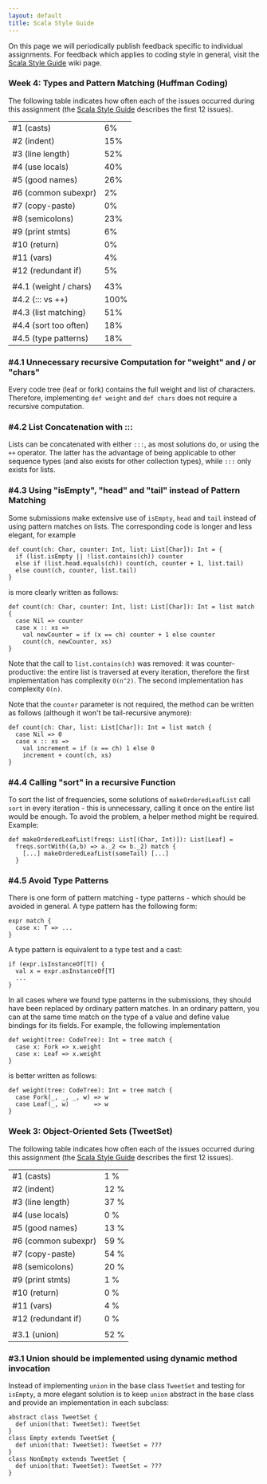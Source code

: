 ```yaml
---
layout: default
title: Scala Style Guide
---
```


On this page we will periodically publish feedback specific to individual assignments. For feedback which applies to coding style in general, visit the [Scala Style Guide](?page=ScalaStyleGuide) wiki page.

<!--

to unpack multiple submissions into a subfolder each, you can place all the "output" files in
a folder and use these commands

  i=0;for f in *; do ((i += 1)) && mkdir s$i && unzip "$f" -d s$i; done

open all files in sublime
  
  find . -name Huffman.scala | xargs sb


some regular expressions to detect common issues. example usage (should also work in sublime,
open all files and use cmd-shift-f)

  find . -name Huffman.scala | xargs grep ";"
  find . -name Huffman.scala | xargs grep -l ";" | wc -l


#1 "InstanceOf"
#3 ".{123,}"  |  (".\{123,\}" for grep)
#5 "temp", "tmp", "iter", "loop", "test", "help"
#8 ";"
#9 "print"
#10 "return"
#11 "var"

#4.2: ":::"
#4.3: "tail.head"
#4.5: "case.*[^:]:[^:].*=>"

-->


### Week 4: Types and Pattern Matching (Huffman Coding)

The following table indicates how often each of the issues occurred during this assignment (the [Scala Style Guide](?page=ScalaStyleGuide) describes the first 12 issues).

<!--
    #issue    lukas  heather
    #1         2/23    1/40
    #2         3/23    7/40
    #3        12/23   21/40
    #4         9/23   17/40
    #5         7/23    9/40
    #6         0/23    1/40
    #7         0/23    0/40
    #8         7/23    7/40
    #9         1/23    3/40
    #10        0/23    0/40
    #11        2/23    0/40
    #12        1/23    2/40

    #4.1      11/23   15/40
    #4.2      23/23   40/40
    #4.3      10/23   24/40
    #4.4       5/23    6/40
    #4.5       5/23    6/40
-->

<table>
  <tr><td>#1 (casts)</td>         <td>6%</td></tr>
  <tr><td>#2 (indent)</td>        <td>15%</td></tr>
  <tr><td>#3 (line length)</td>   <td>52%</td></tr>
  <tr><td>#4 (use locals)</td>    <td>40%</td></tr>
  <tr><td>#5 (good names)</td>    <td>26%</td></tr>
  <tr><td>#6 (common subexpr)</td><td>2%</td></tr>
  <tr><td>#7 (copy-paste)</td>    <td>0%</td></tr>
  <tr><td>#8 (semicolons)</td>    <td>23%</td></tr>
  <tr><td>#9 (print stmts)</td>   <td>6%</td></tr>
  <tr><td>#10 (return)</td>       <td>0%</td></tr>
  <tr><td>#11 (vars)</td>         <td>4%</td></tr>
  <tr><td>#12 (redundant if)</td> <td>5%</td></tr>
  <tr><td></td><td></td></tr>
  <tr><td>#4.1 (weight / chars)</td><td>43%</td></tr>
  <tr><td>#4.2 (::: vs ++)</td>     <td>100%</td></tr>
  <tr><td>#4.3 (list matching)</td> <td>51%</td></tr>
  <tr><td>#4.4 (sort too often)</td><td>18%</td></tr>
  <tr><td>#4.5 (type patterns)</td> <td>18%</td></tr>
</table>


### #4.1 Unnecessary recursive Computation for "weight" and / or "chars"

Every code tree (leaf or fork) contains the full weight and list of characters. Therefore, implementing `def weight` and `def chars` does not require a recursive computation.


### #4.2 List Concatenation with :::

Lists can be concatenated with either `:::`, as most solutions do, or using the `++` operator. The latter has the advantage of being applicable to other sequence types (and also exists for other collection types), while `:::` only exists for lists.


### #4.3 Using "isEmpty", "head" and "tail" instead of Pattern Matching

Some submissions make extensive use of `isEmpty`, `head` and `tail` instead of using pattern matches on lists. The corresponding code is longer and less elegant, for example

    def count(ch: Char, counter: Int, list: List[Char]): Int = {
      if (list.isEmpty || !list.contains(ch)) counter
      else if (list.head.equals(ch)) count(ch, counter + 1, list.tail)
      else count(ch, counter, list.tail)
    }

is more clearly written as follows:

    def count(ch: Char, counter: Int, list: List[Char]): Int = list match {
      case Nil => counter
      case x :: xs =>
        val newCounter = if (x == ch) counter + 1 else counter
        count(ch, newCounter, xs)
    }

Note that the call to `list.contains(ch)` was removed: it was counter-productive: the entire list is traversed at every iteration, therefore the first implementation has complexity `O(n^2)`. The second implementation has complexity `O(n)`.

Note that the `counter` parameter is not required, the method can be written as follows (although it won't be tail-recursive anymore):

    def count(ch: Char, list: List[Char]): Int = list match {
      case Nil => 0
      case x :: xs =>
        val increment = if (x == ch) 1 else 0
        increment + count(ch, xs)
    }

### #4.4 Calling "sort" in a recursive Function

To sort the list of frequencies, some solutions of `makeOrderedLeafList` call `sort` in every iteration - this is unnecessary, calling it once on the entire list would be enough. To avoid the problem, a helper method might be required. Example:

    def makeOrderedLeafList(freqs: List[(Char, Int)]): List[Leaf] =
      freqs.sortWith((a,b) => a._2 <= b._2) match {
        [...] makeOrderedLeafList(someTail) [...]
      }


### #4.5 Avoid Type Patterns

There is one form of pattern matching - type patterns - which should be avoided in general. A type pattern has the following form:

    expr match {
      case x: T => ...
    }

A type pattern is equivalent to a type test and a cast:

    if (expr.isInstanceOf[T]) {
      val x = expr.asInstanceOf[T]
      ...
    }

In all cases where we found type patterns in the submissions, they should have been replaced by ordinary pattern matches. In an ordinary pattern, you can at the same time match on the type of a value and define value bindings for its fields. For example, the following implementation

    def weight(tree: CodeTree): Int = tree match {
      case x: Fork => x.weight
      case x: Leaf => x.weight
    }

is better written as follows:

    def weight(tree: CodeTree): Int = tree match {
      case Fork(_, _, _, w) => w
      case Leaf(_, w)       => w
    }


### Week 3: Object-Oriented Sets (TweetSet)

The following table indicates how often each of the issues occurred during this assignment (the [Scala Style Guide](?page=ScalaStyleGuide) describes the first 12 issues).

<table>
  <tr><td>#1 (casts)</td><td>1 %</td></tr>
  <tr><td>#2 (indent)</td><td>12 %</td></tr>
  <tr><td>#3 (line length)</td><td>37 %</td></tr>
  <tr><td>#4 (use locals)</td><td>0 %</td></tr>
  <tr><td>#5 (good names)</td><td>13 %</td></tr>
  <tr><td>#6 (common subexpr)</td><td>59 %</td></tr>
  <tr><td>#7 (copy-paste)</td><td>54 %</td></tr>
  <tr><td>#8 (semicolons)</td><td>20 %</td></tr>
  <tr><td>#9 (print stmts)</td><td>1 %</td></tr>
  <tr><td>#10 (return)</td><td>0 %</td></tr>
  <tr><td>#11 (vars)</td><td>4 %</td></tr>
  <tr><td>#12 (redundant if)</td><td>0 %</td></tr>
  <tr><td></td><td></td></tr>
  <tr><td>#3.1 (union)</td><td>52 %</td></tr>
</table>


### #3.1 Union should be implemented using dynamic method invocation

Instead of implementing `union` in the base class `TweetSet` and testing for `isEmpty`, a more elegant solution is to keep `union` abstract in the base class and provide an implementation in each subclass:

    abstract class TweetSet {
      def union(that: TweetSet): TweetSet
    }
    class Empty extends TweetSet {
      def union(that: TweetSet): TweetSet = ???
    }
    class NonEmpty extends TweetSet {
      def union(that: TweetSet): TweetSet = ???
    }
